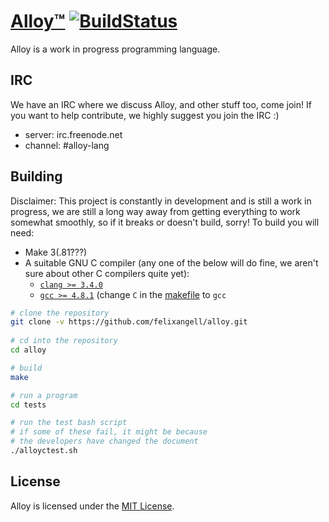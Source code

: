 # [Alloy™](http://alloy-lang.org) [![BuildStatus](https://travis-ci.org/felixangell/alloy.svg?branch=master)](https://travis-ci.org/felixangell/alloy)
Alloy is a work in progress programming language.

## IRC
We have an IRC where we discuss Alloy, and other stuff too, come join! If you want to help contribute,
we highly suggest you join the IRC :)

* server: irc.freenode.net
* channel: #alloy-lang

## Building
Disclaimer: This project is constantly in development and is still a work in progress, we are still a long way away from getting everything to work somewhat smoothly, so if it breaks or doesn't build, sorry!
To build you will need:

 - Make 3(.81???)
 - A suitable GNU C compiler (any one of the below will do fine, we aren't sure about other C compilers quite yet):
   - [`clang >= 3.4.0`](http://llvm.org/releases/download.html)
   - [`gcc >= 4.8.1`](https://gcc.gnu.org/) (change `C` in the [makefile](/Makefile) to `gcc`

```bash
# clone the repository
git clone -v https://github.com/felixangell/alloy.git
    
# cd into the repository
cd alloy

# build
make

# run a program
cd tests

# run the test bash script
# if some of these fail, it might be because
# the developers have changed the document
./alloyctest.sh
```

## License
Alloy is licensed under the [MIT License](/LICENSE.md).
